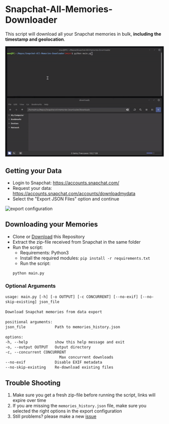 # Snapchat-All-Memories-Downloader
This script will download all your Snapchat memories in bulk, **including the timestamp and geolocation**.

![demo](./demo.gif)


## Getting your Data
- Login to Snapchat: https://accounts.snapchat.com/
- Request your data: https://accounts.snapchat.com/accounts/downloadmydata
- Select the "Export JSON Files" option and continue

![export configuration](https://github.com/user-attachments/assets/a037e6a0-e75b-42be-92a6-c5162f103891)

## Downloading your Memories
- Clone or [Download](https://github.com/ToTheMax/Snapchat-All-Memories-Downloader/archive/refs/heads/main.zip) this Repository
- Extract the zip-file received from Snapchat in the same folder
- Run the script:
    - Requirements: Python3
    - Install the required modules: `pip install -r requirements.txt`
    - Run the script: 
    ```
    python main.py
    ```


### Optional Arguments
```
usage: main.py [-h] [-o OUTPUT] [-c CONCURRENT] [--no-exif] [--no-skip-existing] json_file

Download Snapchat memories from data export

positional arguments:
json_file             Path to memories_history.json

options:
-h, --help            show this help message and exit
-o, --output OUTPUT   Output directory
-c, --concurrent CONCURRENT
						Max concurrent downloads
--no-exif             Disable EXIF metadata
--no-skip-existing    Re-download existing files
```

## Trouble Shooting
1. Make sure you get a fresh zip-file before running the script, links will expire over time
2. If you are missing the `memories_history.json` file, make sure you selected the right options in the export configuration
3. Still problems? please make a new [issue](https://github.com/ToTheMax/Snapchat-All-Memories-Downloader/issues) 

